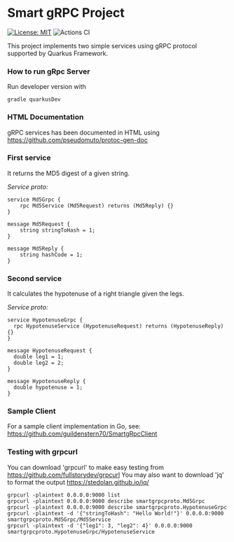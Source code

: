 # Smart gRPC Project

[![License: MIT](https://img.shields.io/badge/License-MIT-yellow.svg)](https://opensource.org/licenses/MIT)
![Actions CI](https://github.com/guildenstern70/SmartgRpc/actions/workflows/gradle.yml/badge.svg)

This project implements two simple services using gRPC protocol supported by Quarkus Framework.

### How to run gRpc Server

Run developer version with

    gradle quarkusDev

### HTML Documentation

gRPC services has been documented in HTML using https://github.com/pseudomuto/protoc-gen-doc

### First service

It returns the MD5 digest of a given string.

_Service proto:_

```
service Md5Grpc {
    rpc Md5Service (Md5Request) returns (Md5Reply) {}
}

message Md5Request {
    string stringToHash = 1;
}

message Md5Reply {
    string hashCode = 1;
}
```


### Second service

It calculates the hypotenuse of a right triangle given the legs.

_Service proto:_

```
service HypotenuseGrpc {
  rpc HypotenuseService (HypotenuseRequest) returns (HypotenuseReply) {}
}

message HypotenuseRequest {
  double leg1 = 1;
  double leg2 = 2;
}

message HypotenuseReply {
  double hypotenuse = 1;
}
```


### Sample Client

For a sample client implementation in Go, see:
https://github.com/guildenstern70/SmartgRpcClient

### Testing with grpcurl

You can download 'grpcurl' to make easy testing from https://github.com/fullstorydev/grpcurl
You may also want to download 'jq' to format the output https://stedolan.github.io/jq/

    grpcurl -plaintext 0.0.0.0:9000 list
    grpcurl -plaintext 0.0.0.0:9000 describe smartgrpcproto.Md5Grpc
    grpcurl -plaintext 0.0.0.0:9000 describe smartgrpcproto.HypotenuseGrpc
    grpcurl -plaintext -d '{"stringToHash": "Hello World!"}' 0.0.0.0:9000 smartgrpcproto.Md5Grpc/Md5Service
    grpcurl -plaintext -d '{"leg1": 3, "leg2": 4}' 0.0.0.0:9000 smartgrpcproto.HypotenuseGrpc/HypotenuseService








